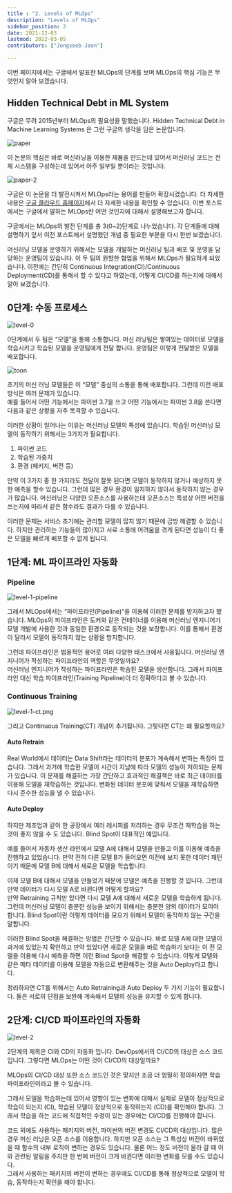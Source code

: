 ```yaml
---
title : "2. Levels of MLOps"
description: "Levels of MLOps"
sidebar_position: 2
date: 2021-12-03
lastmod: 2022-03-05
contributors: ["Jongseob Jeon"]

---
```


이번 페이지에서는 구글에서 발표한 MLOps의 단계를 보며 MLOps의 핵심 기능은 무엇인지 알아 보겠습니다.

## Hidden Technical Debt in ML System

구글은 무려 2015년부터 MLOps의 필요성을 말했습니다. Hidden Technical Debt in Machine Learning Systems 은 그런 구글의 생각을 담은 논문입니다.

![paper](./img/paper.png)

이 논문의 핵심은 바로 머신러닝을 이용한 제품을 만드는데 있어서 머신러닝 코드는 전체 시스템을 구성하는데 있어서 아주 일부일 뿐이라는 것입니다.

![paper-2](./img/paper-2.png)

구글은 이 논문을 더 발전시켜서 MLOps라는 용어를 만들어 확장시켰습니다. 더 자세한 내용은 [구글 클라우드 홈페이지](https://cloud.google.com/architecture/mlops-continuous-delivery-and-automation-pipelines-in-machine-learning)에서 더 자세한 내용을 확인할 수 있습니다. 이번 포스트에서는 구글에서 말하는 MLOps란 어떤 것인지에 대해서 설명해보고자 합니다.

구글에서는 MLOps의 발전 단계를 총 3(0~2)단계로 나누었습니다. 각 단계들에 대해 설명하기 앞서 이전 포스트에서 설명했던 개념 중 필요한 부분을 다시 한번 보겠습니다.

머신러닝 모델을 운영하기 위해서는 모델을 개발하는 머신러닝 팀과 배포 및 운영을 담당하는 운영팀이 있습니다. 이 두 팀의 원할한 협업을 위해서 MLOps가 필요하게 되었습니다. 이전에는 간단히 Continuous Integration(CI)/Continuous Deployment(CD)를 통해서 할 수 있다고 하였는데, 어떻게 CI/CD를 하는지에 대해서 알아 보겠습니다.

## 0단계: 수동 프로세스

![level-0](./img/level-0.png)

0단계에서 두 팀은 “모델”을 통해 소통합니다. 머신 러닝팀은 쌓여있는 데이터로 모델을 학습시키고 학습된 모델을 운영팀에게 전달 합니다. 운영팀은 이렇게 전달받은 모델을 배포합니다.

![toon](./img/toon.png)

초기의 머신 러닝 모델들은 이 “모델” 중심의 소통을 통해 배포합니다. 그런데 이런 배포 방식은 여러 문제가 있습니다.  
예를 들어서 어떤 기능에서는 파이썬 3.7을 쓰고 어떤 기능에서는 파이썬 3.8을 쓴다면 다음과 같은 상황을 자주 목격할 수 있습니다.

이러한 상황이 일어나는 이유는 머신러닝 모델의 특성에 있습니다. 학습된 머신러닝 모델이 동작하기 위해서는 3가지가 필요합니다.

1. 파이썬 코드
2. 학습된 가중치
3. 환경 (패키지, 버전 등)

만약 이 3가지 중 한 가지라도 전달이 잘못 된다면 모델이 동작하지 않거나 예상하지 못한 예측을 할수 있습니다. 그런데 많은 경우 환경이 일치하지 않아서 동작하지 않는 경우가 많습니다. 머신러닝은 다양한 오픈소스를 사용하는데 오픈소스는 특성상 어떤 버전을 쓰는지에 따라서 같은 함수라도 결과가 다를 수 있습니다.

이러한 문제는 서비스 초기에는 관리할 모델이 많지 않기 때문에 금방 해결할 수 있습니다. 하지만 관리하는 기능들이 많아지고 서로 소통에 어려움을 겪게 된다면 성능이 더 좋은 모델을 빠르게 배포할 수 없게 됩니다.

## 1단계: ML 파이프라인 자동화

### Pipeline

![level-1-pipeline](./img/level-1-pipeline.png)

그래서 MLOps에서는 “파이프라인(Pipeline)”을 이용해 이러한 문제를 방지하고자 했습니다. MLOps의 파이프라인은 도커와 같은 컨테이너를 이용해 머신러닝 엔지니어가 모델 개발에 사용한 것과 동일한 환경으로 동작되는 것을 보장합니다. 이를 통해서 환경이 달라서 모델이 동작하지 않는 상황을 방지합니다.

그런데 파이프라인은 범용적인 용어로 여러 다양한 태스크에서 사용됩니다. 머신러닝 엔지니어가 작성하는 파이프라인의 역할은 무엇일까요?  
머신러닝 엔지니어가 작성하는 파이프라인은 학습된 모델을 생산합니다. 그래서 파이프라인 대신 학습 파이프라인(Training Pipeline)이 더 정확하다고 볼 수 있습니다.

### Continuous Training

![level-1-ct.png](./img/level-1-ct.png)

그리고 Continuous Training(CT) 개념이 추가됩니다. 그렇다면 CT는 왜 필요할까요?

#### Auto Retrain

Real World에서 데이터는 Data Shift라는 데이터의 분포가 계속해서 변하는 특징이 있습니다. 그래서 과거에 학습한 모델이 시간이 지남에 따라 모델의 성능이 저하되는 문제가 있습니다. 이 문제를 해결하는 가장 간단하고 효과적인 해결책은 바로 최근 데이터를 이용해 모델을 재학습하는 것입니다. 변화된 데이터 분포에 맞춰서 모델을 재학습하면 다시 준수한 성능을 낼 수 있습니다.

#### Auto Deploy

하지만 제조업과 같이 한 공장에서 여러 레시피를 처리하는 경우 무조건 재학습을 하는 것이 좋지 않을 수 도 있습니다. Blind Spot이 대표적인 예입니다.

예를 들어서 자동차 생산 라인에서 모델 A에 대해서 모델을 만들고 이를 이용해 예측을 진행하고 있었습니다. 만약 전혀 다른 모델 B가 들어오면 이전에 보지 못한 데이터 패턴이기 때문에 모델 B에 대해서 새로운 모델을 학습합니다.

이제 모델 B에 대해서 모델을 만들었기 때문에 모델은 예측을 진행할 것 입니다. 그런데 만약 데이터가 다시 모델 A로 바뀐다면 어떻게 할까요?  
만약 Retraining 규칙만 있다면 다시 모델 A에 대해서 새로운 모델을 학습하게 됩니다. 그런데 머신러닝 모델이 충분한 성능을 보이기 위해서는 충분한 양의 데이터가 모여야 합니다. Blind Spot이란 이렇게 데이터를 모으기 위해서 모델이 동작하지 않는 구간을 말합니다.

이러한 Blind Spot을 해결하는 방법은 간단할 수 있습니다. 바로 모델 A에 대한 모델이 과거에 있었는지 확인하고 만약 있었다면 새로운 모델을 바로 학습하기 보다는 이 전 모델을 이용해 다시 예측을 하면 이런 Blind Spot을 해결할 수 있습니다. 이렇게 모델와 같은 메타 데이터를 이용해 모델을 자동으로 변환해주는 것을 Auto Deploy라고 합니다.

정리하자면 CT를 위해서는 Auto Retraining과 Auto Deploy 두 가지 기능이 필요합니다. 둘은 서로의 단점을 보완해 계속해서 모델의 성능을 유지할 수 있게 합니다.

## 2단계: CI/CD 파이프라인의 자동화

![level-2](./img/level-2.png)

2단계의 제목은 CI와 CD의 자동화 입니다. DevOps에서의 CI/CD의 대상은 소스 코드입니다. 그렇다면 MLOps는 어떤 것이 CI/CD의 대상일까요?

MLOps의 CI/CD 대상 또한 소스 코드인 것은 맞지만 조금 더 엄밀히 정의하자면 학습 파이프라인이라고 볼 수 있습니다.

그래서 모델을 학습하는데 있어서 영향이 있는 변화에 대해서 실제로 모델이 정상적으로 학습이 되는지 (CI), 학습된 모델이 정상적으로 동작하는지 (CD)를 확인해야 합니다. 그래서 학습을 하는 코드에 직접적인 수정이 있는 경우에는 CI/CD를 진행해야 합니다.

코드 외에도 사용하는 패키지의 버전, 파이썬의 버전 변경도 CI/CD의 대상입니다. 많은 경우 머신 러닝은 오픈 소스를 이용합니다. 하지만 오픈 소스는 그 특성상 버전이 바뀌었을 때 함수의 내부 로직이 변하는 경우도 있습니다. 물론 어느 정도 버전이 올라 갈 때 이와 관련된 알림을 주지만 한 번에 버전이 크게 바뀐다면 이러한 변화를 모를 수도 있습니다.  
그래서 사용하는 패키지의 버전이 변하는 경우에도 CI/CD를 통해 정상적으로 모델이 학습, 동작하는지 확인을 해야 합니다.
